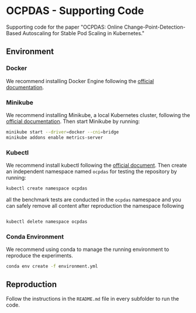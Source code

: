 # OCPDAS - Supporting Code

Supporting code for the paper "OCPDAS: Online Change-Point-Detection-Based Autoscaling for Stable Pod Scaling in Kubernetes."

## Environment

### Docker

We recommend installing Docker Engine following the [official documentation](https://docs.docker.com/engine/install/).

### Minikube

We recommend installing Minikube, a local Kubernetes cluster, following the [official documentation](https://minikube.sigs.k8s.io/docs/start/).
Then start Minikube by running:

```bash
minikube start --driver=docker --cni=bridge
minikube addons enable metrics-server
```

### Kubectl

We recommend install kubectl following the [official document](https://kubernetes.io/docs/tasks/tools/install-kubectl-linux/).
Then create an independent namespace named `ocpdas` for testing the repository by running:

```bash
kubectl create namespace ocpdas
```

all the benchmark tests are conducted in the `ocpdas` namespace and you can safely remove all content after reproduction the namespace following

```bash

kubectl delete namespace ocpdas
```

### Conda Environment

We recommend using conda to manage the running environment to reproduce the experiments.

``` bash
conda env create -f environment.yml
```

## Reproduction

Follow the instructions in the `README.md` file in every subfolder to run the code.
